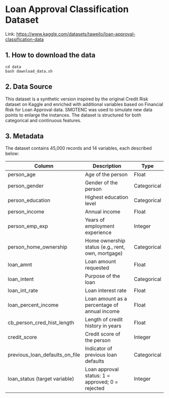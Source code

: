 # Loan Approval Classification Dataset
Link: https://www.kaggle.com/datasets/taweilo/loan-approval-classification-data

## 1. How to download the data

```
cd data
bash download_data.sh
```

## 2. Data Source

This dataset is a synthetic version inspired by the original Credit Risk dataset on Kaggle and enriched with additional variables based on Financial Risk for Loan Approval data. SMOTENC was used to simulate new data points to enlarge the instances. The dataset is structured for both categorical and continuous features.

## 3. Metadata

The dataset contains 45,000 records and 14 variables, each described below:

| Column | Description | Type |
|--------|-------------|------|
| person_age | Age of the person | Float |
| person_gender | Gender of the person | Categorical |
| person_education | Highest education level | Categorical |
| person_income | Annual income | Float |
| person_emp_exp | Years of employment experience | Integer |
| person_home_ownership | Home ownership status (e.g., rent, own, mortgage) | Categorical |
| loan_amnt | Loan amount requested | Float |
| loan_intent | Purpose of the loan | Categorical |
| loan_int_rate | Loan interest rate | Float |
| loan_percent_income | Loan amount as a percentage of annual income | Float |
| cb_person_cred_hist_length | Length of credit history in years | Float |
| credit_score | Credit score of the person | Integer |
| previous_loan_defaults_on_file | Indicator of previous loan defaults | Categorical |
| loan_status (target variable) | Loan approval status: 1 = approved; 0 = rejected | Integer |
